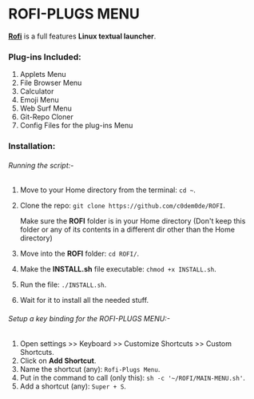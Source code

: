 # ROFI-PLUGS MENU

[**Rofi**](https://github.com/DaveDavenport/rofi) is a full features **Linux textual launcher**.

### Plug-ins Included:

1. Applets Menu
2. File Browser Menu
3. Calculator
4. Emoji Menu
5. Web Surf Menu
6. Git-Repo Cloner
7. Config Files for the plug-ins Menu



### Installation:

###### Running the script:-

1. Move to your Home directory from the terminal: `cd ~`.

2. Clone the repo: `git clone https://github.com/c0dem0de/ROFI`.

   Make sure the **ROFI** folder is in your Home directory (Don't keep this folder or any of its contents in a different dir other than the Home directory)

3. Move into the **ROFI** folder: `cd ROFI/`.
4. Make the **INSTALL.sh** file executable: `chmod +x INSTALL.sh`.
5. Run the file: `./INSTALL.sh`.
6. Wait for it to install all the needed stuff.

###### Setup a key binding for the *ROFI-PLUGS MENU*:-

1. Open settings >> Keyboard >> Customize Shortcuts >> Custom Shortcuts.
2. Click on **Add Shortcut**.
3. Name the shortcut (any): `Rofi-Plugs Menu`.
4. Put in the command to call (only this): `sh -c '~/ROFI/MAIN-MENU.sh'`.
5. Add a shortcut (any): `Super + S`.

